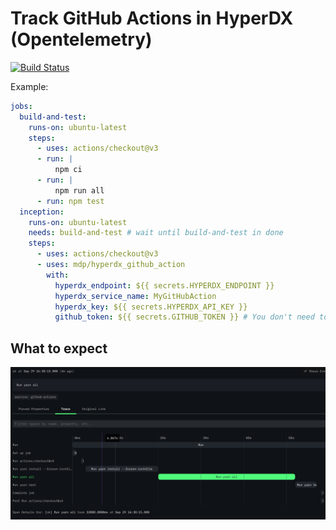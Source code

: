 # Track GitHub Actions in HyperDX (Opentelemetry)
[![Build Status](https://github.com/1984vc/hyperdx_github_action/actions/workflows/test.yml/badge.svg)](https://github.com/1984vc/hyperdx_github_action/actions/workflows/test.yml)

Example: 

```yaml
jobs:
  build-and-test:
    runs-on: ubuntu-latest
    steps:
      - uses: actions/checkout@v3
      - run: |
          npm ci
      - run: |
          npm run all
      - run: npm test
  inception:
    runs-on: ubuntu-latest
    needs: build-and-test # wait until build-and-test in done
    steps:
      - uses: actions/checkout@v3
      - uses: mdp/hyperdx_github_action
        with:
          hyperdx_endpoint: ${{ secrets.HYPERDX_ENDPOINT }}
          hyperdx_service_name: MyGitHubAction
          hyperdx_key: ${{ secrets.HYPERDX_API_KEY }}
          github_token: ${{ secrets.GITHUB_TOKEN }} # You don't need to set this in Secrets as it's included by default in workflows
```

## What to expect
![Screenshot](https://github.com/1984vc/hyperdx_github_action/blob/main/.github/assets/capture.png?raw=true)
